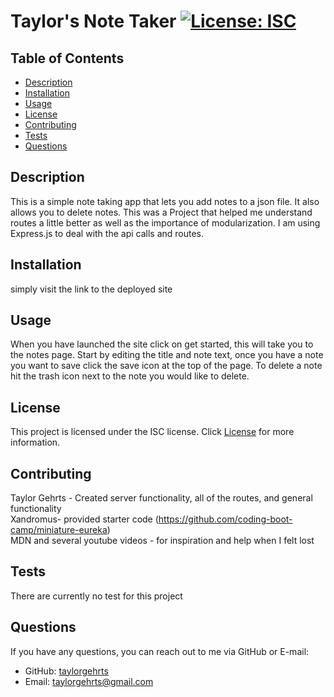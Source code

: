 # Taylor's Note Taker [![License: ISC](https://img.shields.io/badge/License-ISC-blue.svg)](https://opensource.org/licenses/ISC)

## Table of Contents
- [Description](#description)
- [Installation](#installation)
- [Usage](#usage)
- [License](#license)
- [Contributing](#contributing)
- [Tests](#tests)
- [Questions](#questions)

## Description
This is a simple note taking app that lets you add notes to a json file. It also allows you to delete notes.  This was a Project that helped me understand routes a little better as well as the importance of modularization. I am using Express.js to deal with the api calls and routes.

## Installation
simply visit the link to the deployed site

## Usage
When you have launched the site click on get started, this will take you to the notes page.  Start by editing the title and note text, once you have a note you want to save click the save icon at the top of the page.  To delete a note hit the trash icon next to the note you would like to delete.

## License
This project is licensed under the ISC license. Click [License](https://opensource.org/licenses/ISC) for more information.

## Contributing
Taylor Gehrts - Created server functionality, all of the routes, and general functionality <br> Xandromus- provided starter code (https://github.com/coding-boot-camp/miniature-eureka) <br> MDN and several youtube videos - for inspiration and help when I felt lost

## Tests
There are currently no test for this project

## Questions
If you have any questions, you can reach out to me via GitHub or E-mail:

- GitHub: [taylorgehrts](https://github.com/taylorgehrts)
- Email: [taylorgehrts@gmail.com](mailto:taylorgehrts@gmail.com)

